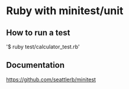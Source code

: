 Ruby with minitest/unit
===

How to run a test
---
'$ ruby test/calculator_test.rb'

Documentation
---
https://github.com/seattlerb/minitest